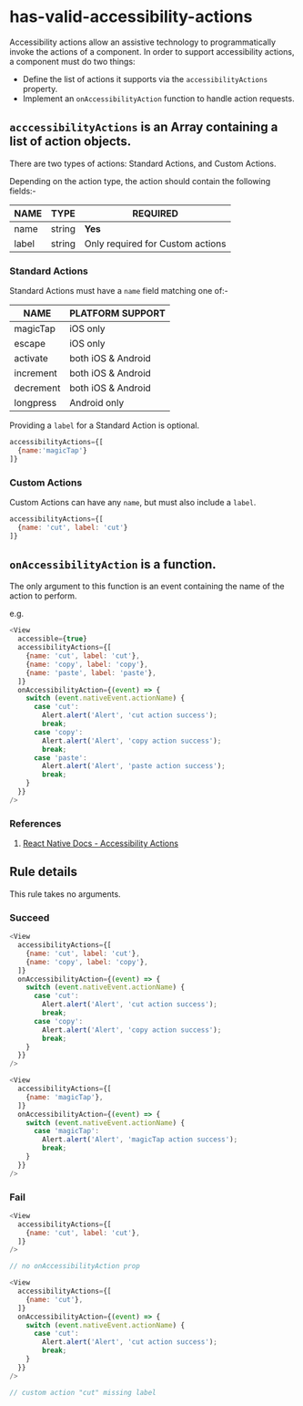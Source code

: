 # has-valid-accessibility-actions

Accessibility actions allow an assistive technology to programmatically invoke the actions of a component. In order to support accessibility actions, a component must do two things:

- Define the list of actions it supports via the `accessibilityActions` property.
- Implement an `onAccessibilityAction` function to handle action requests.

## `acccessibilityActions` is an Array containing a list of action objects.

There are two types of actions: Standard Actions, and Custom Actions.

Depending on the action type, the action should contain the following fields:-

NAME|TYPE|REQUIRED
-|-|-
name|string|**Yes**
label|string|Only required for Custom actions

### Standard Actions

Standard Actions must have a `name` field matching one of:-

NAME|PLATFORM SUPPORT
-|-
magicTap|iOS only
escape|iOS only
activate|both iOS & Android
increment|both iOS & Android
decrement|both iOS & Android
longpress|Android only

Providing a `label` for a Standard Action is optional.

```js
accessibilityActions={[
  {name:'magicTap'}
]}
```

### Custom Actions

Custom Actions can have any `name`, but must also include a `label`.

```js
accessibilityActions={[
  {name: 'cut', label: 'cut'}
]}
```

## `onAccessibilityAction` is a function.

The only argument to this function is an event containing the name of the action to perform.

e.g.
```js
<View
  accessible={true}
  accessibilityActions={[
    {name: 'cut', label: 'cut'},
    {name: 'copy', label: 'copy'},
    {name: 'paste', label: 'paste'},
  ]}
  onAccessibilityAction={(event) => {
    switch (event.nativeEvent.actionName) {
      case 'cut':
        Alert.alert('Alert', 'cut action success');
        break;
      case 'copy':
        Alert.alert('Alert', 'copy action success');
        break;
      case 'paste':
        Alert.alert('Alert', 'paste action success');
        break;
    }
  }}
/>
```

### References

1. [React Native Docs - Accessibility Actions](https://facebook.github.io/react-native/docs/accessibility#accessibility-actions)

## Rule details

This rule takes no arguments.

### Succeed

```js
<View
  accessibilityActions={[
    {name: 'cut', label: 'cut'},
    {name: 'copy', label: 'copy'},
  ]}
  onAccessibilityAction={(event) => {
    switch (event.nativeEvent.actionName) {
      case 'cut':
        Alert.alert('Alert', 'cut action success');
        break;
      case 'copy':
        Alert.alert('Alert', 'copy action success');
        break;
    }
  }}
/>
```

```js
<View
  accessibilityActions={[
    {name: 'magicTap'},
  ]}
  onAccessibilityAction={(event) => {
    switch (event.nativeEvent.actionName) {
      case 'magicTap':
        Alert.alert('Alert', 'magicTap action success');
        break;
    }
  }}
/>
```

### Fail

```js
<View
  accessibilityActions={[
    {name: 'cut', label: 'cut'},
  ]}
/>

// no onAccessibilityAction prop
```

```js
<View
  accessibilityActions={[
    {name: 'cut'},
  ]}
  onAccessibilityAction={(event) => {
    switch (event.nativeEvent.actionName) {
      case 'cut':
        Alert.alert('Alert', 'cut action success');
        break;
    }
  }}
/>

// custom action "cut" missing label
```
